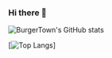 ### Hi there 👋
![BurgerTown's GitHub stats](https://github-readme-stats-six-lilac-17.vercel.app/api?username=BurgerTown&count_private=true&show_icons=true)

[![Top Langs](https://github-readme-stats.vercel.app/api/top-langs/?username=BurgerTown)]
<!--
**BurgerTown/BurgerTown** is a ✨ _special_ ✨ repository because its `README.md` (this file) appears on your GitHub profile.

Here are some ideas to get you started:

- 🔭 I’m currently working on ...
- 🌱 I’m currently learning ...
- 👯 I’m looking to collaborate on ...
- 🤔 I’m looking for help with ...
- 💬 Ask me about ...
- 📫 How to reach me: ...
- 😄 Pronouns: ...
- ⚡ Fun fact: ...
-->
